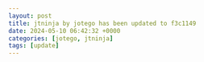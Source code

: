 ```yaml
---
layout: post
title: jtninja by jotego has been updated to f3c1149
date: 2024-05-10 06:42:32 +0000
categories: [jotego, jtninja]
tags: [update]
---
```


